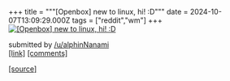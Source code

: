 +++
title = """[Openbox] new to linux, hi! :D"""
date = 2024-10-07T13:09:29.000Z
tags = ["reddit","wm"]
+++
[![[Openbox] new to linux, hi! :D](https://preview.redd.it/qjdnsnlr2ctd1.png?width=640&crop=smart&auto=webp&s=2f39a79cab07b8a335d5acf16b4d57b8eb281597 "[Openbox] new to linux, hi! :D")](https://www.reddit.com/r/unixporn/comments/1fy77uv/openbox_new_to_linux_hi_d/)

submitted by [/u/alphinNanami](https://www.reddit.com/user/alphinNanami)  
[\[link\]](https://i.redd.it/qjdnsnlr2ctd1.png) [\[comments\]](https://www.reddit.com/r/unixporn/comments/1fy77uv/openbox_new_to_linux_hi_d/)

[[source]](https://www.reddit.com/r/unixporn/comments/1fy77uv/openbox_new_to_linux_hi_d/)
